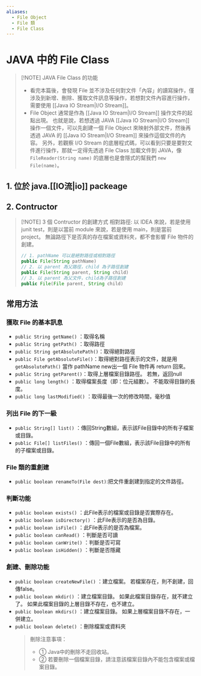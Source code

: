 ```yaml
---
aliases:
  - File Object
  - File 類
  - File Class
---
```

# JAVA 中的 File Class
>[!NOTE]  JAVA File Class 的功能
>- 看完本篇後，會發現 File 並不涉及任何對文件「內容」的讀寫操作，僅涉及到新增、刪除、獲取文件訊息等操作，若想對文件內容進行操作，需要使用 [[Java IO Stream|I/O Stream]]。
>- File Object 通常是作為 [[Java IO Stream|I/O Stream]] 操作文件的起點出現。
>	也就是說，若想透過 JAVA [[Java IO Stream|I/O Stream]] 操作一個文件，可以先創建一個 File Object 來映射外部文件，然後再透過 JAVA 的 [[Java IO Stream|I/O Stream]] 來操作這個文件的內容。 
>	另外，若觀察 I/O Stream 的底層程式碼，可以看到只要是要對文件進行操作，那就一定得先透過 File Class 加載文件到 JAVA，像 `FileReader(String name)` 的底層也是會隱式的幫我們 `new File(name)`。
## 1. 位於 java.[[IO流|io]] packeage
## 2. Contructor
>[!NOTE] 3 個 Contructor 的創建方式
>相對路徑: 以 IDEA 來說，若是使用 junit test，則是以當前 module 來說，若是使用 main，則是當前 project。
>無論路徑下是否真的存在檔案或資料夾，都不會影響 File 物件的創建。
>```java
>// 1. pathName 可以是絕對路徑或相對路徑
>public File(String pathName)
>// 2. 以 parent 為父路徑，child 為子路徑創建
>public File(String parent, String child)
>// 3. 以 parent 為父文件，child為子路徑創建
>public File(File parent, String child)
## 常用方法
### 獲取 File 的基本訊息
- `public String getName()` ：取得名稱 
- `public String getPath()` ：取得路徑 
- `public String getAbsolutePath()`：取得絕對路徑 
- `public File getAbsoluteFile()`：取得絕對路徑表示的文件，就是用 `getAbsolutePath()` 當作 pathName new出一個 File 物件再 return 回來。
- `public String getParent()`：取得上層檔案目錄路徑。 若無，返回null 
- `public long length()` ：取得檔案長度（即：位元組數）。 不能取得目錄的長度。 
- `public long lastModified()` ：取得最後一次的修改時間，毫秒值
### 列出 File 的下一級
- `public String[] list()` ：傳回String數組，表示該File目錄中的所有子檔案或目錄。
- `public File[] listFiles()` ：傳回一個File數組，表示該File目錄中的所有的子檔案或目錄。
### File 類的重創建
- `public boolean renameTo(File dest)`:把文件重創建到指定的文件路徑。
### 判斷功能
- `public boolean exists()` ：此File表示的檔案或目錄是否實際存在。
- `public boolean isDirectory()` ：此File表示的是否為目錄。
- `public boolean isFile()` ：此File表示的是否為檔案。
- `public boolean canRead()` ：判斷是否可讀
- `public boolean canWrite()` ：判斷是否可寫
- `public boolean isHidden()` ：判斷是否隱藏
### 創建、刪除功能
- `public boolean createNewFile()` ：建立檔案。 若檔案存在，則不創建，回傳false。
- `public boolean mkdir()` ：建立檔案目錄。 如果此檔案目錄存在，就不建立了。 如果此檔案目錄的上層目錄不存在，也不建立。
- `public boolean mkdirs()` ：建立檔案目錄。 如果上層檔案目錄不存在，一併建立。
- `public boolean delete()` ：刪除檔案或資料夾
  > 刪除注意事項：
   >- ① Java中的刪除不走回收站。 
   >- ② 若要刪除一個檔案目錄，請注意該檔案目錄內不能包含檔案或檔案目錄。